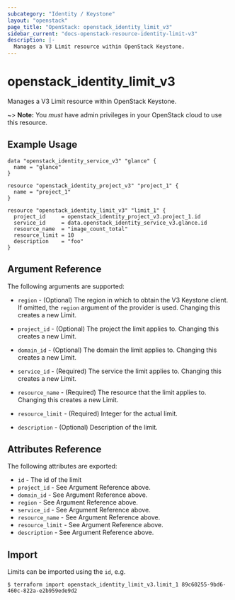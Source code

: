```yaml
---
subcategory: "Identity / Keystone"
layout: "openstack"
page_title: "OpenStack: openstack_identity_limit_v3"
sidebar_current: "docs-openstack-resource-identity-limit-v3"
description: |-
  Manages a V3 Limit resource within OpenStack Keystone.
---
```


# openstack\_identity\_limit\_v3

Manages a V3 Limit resource within OpenStack Keystone.

~> **Note:** You _must_ have admin privileges in your OpenStack cloud to use
this resource.

## Example Usage

```hcl
data "openstack_identity_service_v3" "glance" {
  name = "glance"
}

resource "openstack_identity_project_v3" "project_1" {
  name = "project_1"
}

resource "openstack_identity_limit_v3" "limit_1" {
  project_id     = openstack_identity_project_v3.project_1.id
  service_id     = data.openstack_identity_service_v3.glance.id
  resource_name  = "image_count_total"
  resource_limit = 10
  description    = "foo"
}
```

## Argument Reference

The following arguments are supported:

* `region` - (Optional) The region in which to obtain the V3 Keystone client.
  If omitted, the `region` argument of the provider is used. Changing this
  creates a new Limit.

* `project_id` - (Optional) The project the limit applies to. Changing this
  creates a new Limit.

* `domain_id` - (Optional) The domain the limit applies to. Changing this
  creates a new Limit.

* `service_id` - (Required) The service the limit applies to. Changing this
  creates a new Limit.

* `resource_name` - (Required) The resource that the limit applies to. Changing
  this creates a new Limit.

* `resource_limit` - (Required) Integer for the actual limit.

* `description` - (Optional) Description of the limit.

## Attributes Reference

The following attributes are exported:

* `id` - The id of the limit
* `project_id` - See Argument Reference above.
* `domain_id` - See Argument Reference above.
* `region` - See Argument Reference above.
* `service_id` - See Argument Reference above.
* `resource_name` - See Argument Reference above.
* `resource_limit` - See Argument Reference above.
* `description` - See Argument Reference above.

## Import

Limits can be imported using the `id`, e.g.

```
$ terraform import openstack_identity_limit_v3.limit_1 89c60255-9bd6-460c-822a-e2b959ede9d2
```
